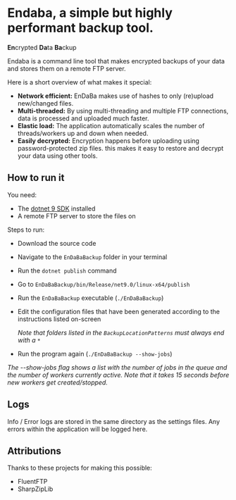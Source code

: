 # Endaba, a simple but highly performant backup tool.

**En**crypted **Da**ta **Ba**ckup

Endaba is a command line tool that makes encrypted backups of your data and stores them on a remote FTP server.

Here is a short overview of what makes it special:

- **Network efficient:** EnDaBa makes use of hashes to only (re)upload new/changed files.
- **Multi-threaded:** By using multi-threading and multiple FTP connections, data is processed and uploaded much faster.
- **Elastic load:** The application automatically scales the number of threads/workers up and down when needed.
- **Easily decrypted:** Encryption happens before uploading using password-protected zip files. this makes it easy to restore and decrypt your data using other tools.

## How to run it

You need:
- The [dotnet 9 SDK](https://dotnet.microsoft.com/en-us/download/dotnet/9.0) installed
- A remote FTP server to store the files on

Steps to run:
- Download the source code
- Navigate to the `EnDaBaBackup` folder in your terminal
- Run the `dotnet publish` command
- Go to `EnDaBaBackup/bin/Release/net9.0/linux-x64/publish`
- Run the `EnDaBaBackup` executable (`./EnDaBaBackup`)
- Edit the configuration files that have been generated according to the instructions listed on-screen

  _Note that folders listed in the `BackupLocationPatterns` must always end with a `*`_
- Run the program again (`./EnDaBaBackup --show-jobs`)

*The --show-jobs flag shows a list with the number of jobs in the queue and the number of workers currently active. Note that it takes 15 seconds before new workers get created/stopped.*

## Logs

Info / Error logs are stored in the same directory as the settings files. Any errors within the application will be logged here.

## Attributions

Thanks to these projects for making this possible:

- FluentFTP
- SharpZipLib
